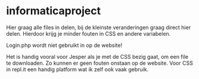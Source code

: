 # informaticaproject
Hier graag alle files in delen, bij de kleinste veranderingen graag direct hier delen. Hierdoor krijg je minder fouten in CSS en andere variabelen. 

Login.php wordt niet gebruikt in op de website!

Het is handig vooral voor Jesper als je met de CSS bezig gaat, om een file te downloaden. Zo kunnen er geen fouten onstaan op de website.
Voor CSS in repl.it een handig platform wat ik zelf ook vaak gebruik.
